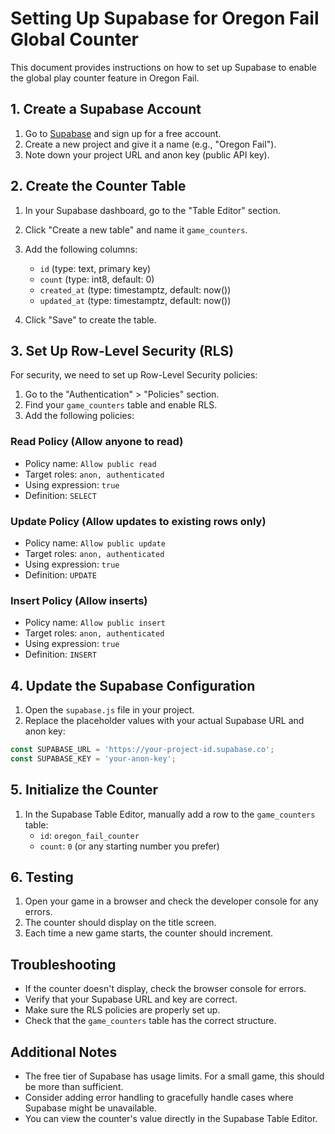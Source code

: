 # Setting Up Supabase for Oregon Fail Global Counter

This document provides instructions on how to set up Supabase to enable the global play counter feature in Oregon Fail.

## 1. Create a Supabase Account

1. Go to [Supabase](https://supabase.com/) and sign up for a free account.
2. Create a new project and give it a name (e.g., "Oregon Fail").
3. Note down your project URL and anon key (public API key).

## 2. Create the Counter Table

1. In your Supabase dashboard, go to the "Table Editor" section.
2. Click "Create a new table" and name it `game_counters`.
3. Add the following columns:
   - `id` (type: text, primary key)
   - `count` (type: int8, default: 0)
   - `created_at` (type: timestamptz, default: now())
   - `updated_at` (type: timestamptz, default: now())

4. Click "Save" to create the table.

## 3. Set Up Row-Level Security (RLS)

For security, we need to set up Row-Level Security policies:

1. Go to the "Authentication" > "Policies" section.
2. Find your `game_counters` table and enable RLS.
3. Add the following policies:

### Read Policy (Allow anyone to read)

- Policy name: `Allow public read`
- Target roles: `anon, authenticated`
- Using expression: `true`
- Definition: `SELECT`

### Update Policy (Allow updates to existing rows only)

- Policy name: `Allow public update`
- Target roles: `anon, authenticated`
- Using expression: `true`
- Definition: `UPDATE`

### Insert Policy (Allow inserts)

- Policy name: `Allow public insert`
- Target roles: `anon, authenticated`
- Using expression: `true`
- Definition: `INSERT`

## 4. Update the Supabase Configuration

1. Open the `supabase.js` file in your project.
2. Replace the placeholder values with your actual Supabase URL and anon key:

```javascript
const SUPABASE_URL = 'https://your-project-id.supabase.co';
const SUPABASE_KEY = 'your-anon-key';
```

## 5. Initialize the Counter

1. In the Supabase Table Editor, manually add a row to the `game_counters` table:
   - `id`: `oregon_fail_counter`
   - `count`: `0` (or any starting number you prefer)

## 6. Testing

1. Open your game in a browser and check the developer console for any errors.
2. The counter should display on the title screen.
3. Each time a new game starts, the counter should increment.

## Troubleshooting

- If the counter doesn't display, check the browser console for errors.
- Verify that your Supabase URL and key are correct.
- Make sure the RLS policies are properly set up.
- Check that the `game_counters` table has the correct structure.

## Additional Notes

- The free tier of Supabase has usage limits. For a small game, this should be more than sufficient.
- Consider adding error handling to gracefully handle cases where Supabase might be unavailable.
- You can view the counter's value directly in the Supabase Table Editor. 